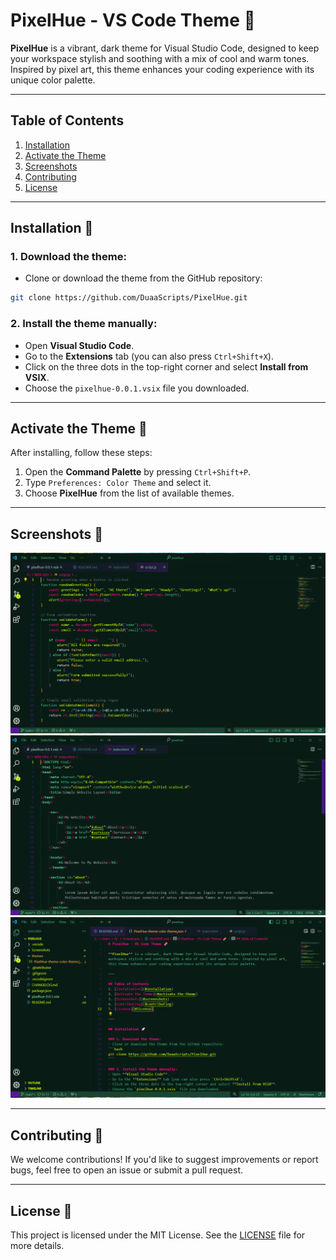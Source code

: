 # PixelHue - VS Code Theme 🌈

**PixelHue** is a vibrant, dark theme for Visual Studio Code, designed to keep your workspace stylish and soothing with a mix of cool and warm tones. Inspired by pixel art, this theme enhances your coding experience with its unique color palette.

---

## Table of Contents
1. [Installation](#installation)
2. [Activate the Theme](#activate-the-theme)
3. [Screenshots](#screenshots)
4. [Contributing](#contributing)
5. [License](#license)

---

## Installation 🚀

### 1. Download the theme:
- Clone or download the theme from the GitHub repository:
```bash
git clone https://github.com/DuaaScripts/PixelHue.git
```

### 2. Install the theme manually:
- Open **Visual Studio Code**.
- Go to the **Extensions** tab (you can also press `Ctrl+Shift+X`).
- Click on the three dots in the top-right corner and select **Install from VSIX**.
- Choose the `pixelhue-0.0.1.vsix` file you downloaded.

---

## Activate the Theme 🌟
After installing, follow these steps:
1. Open the **Command Palette** by pressing `Ctrl+Shift+P`.
2. Type `Preferences: Color Theme` and select it.
3. Choose **PixelHue** from the list of available themes.

---

## Screenshots 📸

![Screenshot 1](./Screenshots/Screenshots/Screenshot-1.png)
![Screenshot 2](./Screenshots/Screenshots/Screenshot-2.png)
![Screenshot 3](./Screenshots/Screenshots/Screenshot-3.png)

---

## Contributing 🤝
We welcome contributions! If you'd like to suggest improvements or report bugs, feel free to open an issue or submit a pull request.

---

## License 📄
This project is licensed under the MIT License. See the [LICENSE](./License) file for more details.
